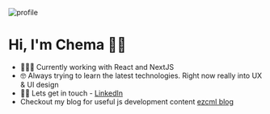 ![profile](https://user-images.githubusercontent.com/94164544/197715270-8ff530f8-7e31-47e7-8c23-6835992d085b.jpeg)


# Hi, I'm Chema 👋🏼

- 👨🏼‍💻 Currently working with React and NextJS 
- 🤓 Always trying to learn the latest technologies. Right now really into UX & UI design
- ✍🏼 Lets get in touch - [LinkedIn](https://www.linkedin.com/in/chema-maldonado-l%C3%B3pez-2a55aa170/)
- Checkout my blog for useful js development content [ezcml blog](https://ezcml.blog)
